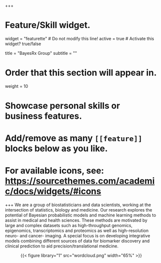 +++
# Feature/Skill widget.
widget = "featurette"  # Do not modify this line!
active = true  # Activate this widget? true/false

title = "BayesRx Group"
subtitle = ""

# Order that this section will appear in.
weight = 10

# Showcase personal skills or business features.
# 
# Add/remove as many `[[feature]]` blocks below as you like.
# 
# For available icons, see: https://sourcethemes.com/academic/docs/widgets/#icons


+++
We are a group of  biostatisticians and data scientists, working at the intersection of statistics, biology and medicine. 
Our research  explores the potential of Bayesian probabilistic models and machine learning methods to assist in medical and health sciences. These methods are motivated by large and complex datasets such as high-throughput genomics, epigenomics, transcriptomics and proteomics as well as high-resolution neuro- and cancer- imaging. A special focus is on developing integrative models combining different sources of data for biomarker discovery and clinical prediction to aid precision/translational medicine.
<center>{{< figure library="1" src="wordcloud.png" width="65%" >}}


